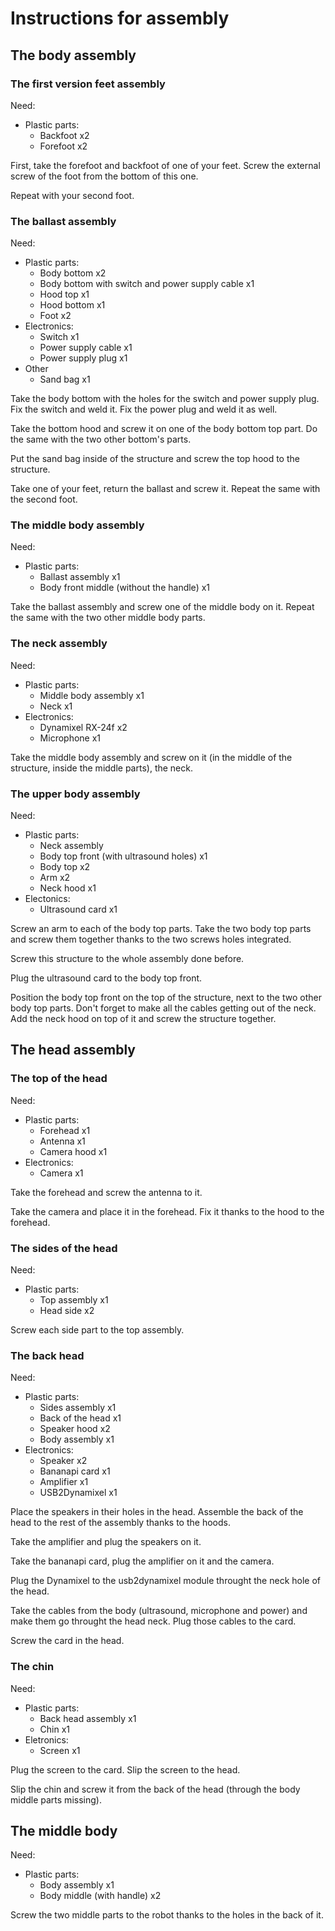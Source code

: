 # Instructions for assembly

## The body assembly

### The first version feet assembly

Need:
* Plastic parts:
	* Backfoot x2
	* Forefoot x2

First, take the forefoot and backfoot of one of your feet.
Screw the external screw of the foot from the bottom of this one.

Repeat with your second foot.

### The ballast assembly

Need: 
* Plastic parts:
	* Body bottom x2
	* Body bottom with switch and power supply cable x1
	* Hood top x1
	* Hood bottom x1
	* Foot x2
* Electronics:
	* Switch x1
	* Power supply cable x1
	* Power supply plug x1
* Other
	* Sand bag x1

Take the body bottom with the holes for the switch and power supply plug.
Fix the switch and weld it.
Fix the power plug and weld it as well.

Take the bottom hood and screw it on one of the body bottom top part.
Do the same with the two other bottom's parts.

Put the sand bag inside of the structure and screw the top hood to the structure.

Take one of your feet, return the ballast and screw it.
Repeat the same with the second foot.

### The middle body assembly

Need:
* Plastic parts:
	* Ballast assembly x1
	* Body front middle (without the handle) x1

Take the ballast assembly and screw one of the middle body on it. 
Repeat the same with the two other middle body parts.

### The neck assembly

Need:
* Plastic parts:
	* Middle body assembly x1
	* Neck x1
* Electronics:
	* Dynamixel RX-24f x2
	* Microphone x1

Take the middle body assembly and screw on it (in the middle of the structure, inside the middle parts), the neck.

### The upper body assembly

Need:
* Plastic parts:
	* Neck assembly
	* Body top front (with ultrasound holes) x1
	* Body top x2
	* Arm x2
	* Neck hood x1
* Electonics:
	* Ultrasound card x1

Screw an arm to each of the body top parts.
Take the two body top parts and screw them together thanks to the two screws holes integrated.

Screw this structure to the whole assembly done before.

Plug the ultrasound card to the body top front.

Position the body top front on the top of the structure, next to the two other body top parts.
Don't forget to make all the cables getting out of the neck.
Add the neck hood on top of it and screw the structure together.

## The head assembly 

### The top of the head

Need: 
* Plastic parts:
	* Forehead x1
	* Antenna x1
	* Camera hood x1
* Electronics:
	* Camera x1

Take the forehead and screw the antenna to it.

Take the camera and place it in the forehead. Fix it thanks to the hood to the forehead.

### The sides of the head

Need:
* Plastic parts:
	* Top assembly x1
	* Head side x2

Screw each side part to the top assembly.

### The back head

Need:
* Plastic parts:
	* Sides assembly x1
	* Back of the head x1
	* Speaker hood x2
	* Body assembly x1
* Electronics:
	* Speaker x2
	* Bananapi card x1
	* Amplifier x1
	* USB2Dynamixel x1

Place the speakers in their holes in the head. Assemble the back of the head to the rest of the assembly thanks to the hoods. 

Take the amplifier and plug the speakers on it.

Take the bananapi card, plug the amplifier on it and the camera.

Plug the Dynamixel to the usb2dynamixel module throught the neck hole of the head.

Take the cables from the body (ultrasound, microphone and power) and make them go throught the head neck.
Plug those cables to the card.

Screw the card in the head.

### The chin

Need: 
* Plastic parts:
	* Back head assembly x1
	* Chin x1
* Eletronics:
	* Screen x1

Plug the screen to the card.
Slip the screen to the head.

Slip the chin and screw it from the back of the head (through the body middle parts missing).

## The middle body

Need:
* Plastic parts:
	* Body assembly x1
	* Body middle (with handle) x2

Screw the two middle parts to the robot thanks to the holes in the back of it.
